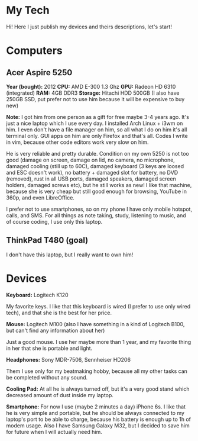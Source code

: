 # My Tech

Hi! Here I just publish my devices and theirs descriptions, let's start!

# Computers

## Acer Aspire 5250

**Year (bought):** 2012
**CPU:** AMD E-300 1.3 Ghz
**GPU:** Radeon HD 6310 (integrated)
**RAM:** 4GB DDR3
**Storage:** Hitachi HDD 500GB (I also have 250GB SSD, put prefer not to use him because it will be expensive to buy new)

**Note:** I got him from one person as a gift for free maybe 3-4 years ago. It's just a nice laptop which I use every day. I installed Arch Linux + i3wm on him. I even don't have a file manager on him, so all what I do on him it's all terminal only. GUI apps on him are only Firefox and that's all. Codes I write in vim, because other code editors work very slow on him.

He is very reliable and pretty durable. Condition on my own 5250 is not too good (damage on screen, damage on lid, no camera, no microphone, damaged cooling (still up to 60C), damaged keyboard (3 keys are loosed and ESC doesn't work), no battery + damaged slot for battery, no DVD (removed), rust in all USB ports, damaged speakers, damaged screen holders, damaged screws etc), but he still works as new! I like that machine, because she is very cheap but still good enough for browsing, YouTube in 360p, and even LibreOffice.

I prefer not to use smartphones, so on my phone I have only mobile hotspot, calls, and SMS. For all things as note taking, study, listening to music, and of course coding, I use only this laptop.

## ThinkPad T480 (goal)

I don't have this laptop, but I really want to own him!

# Devices

**Keyboard:** Logitech K120

My favorite keys. I like that this keyboard is wired (I prefer to use only wired tech), and that she is the best for her price.

**Mouse:** Logitech M100 (also I have something in a kind of Logitech B100, but can't find any information about her)

Just a good mouse. I use her maybe more than 1 year, and my favorite thing in her that she is portable and light.

**Headphones:** Sony MDR-7506, Sennheiser HD206

Them I use only for my beatmaking hobby, because all my other tasks can be completed without any sound.

**Cooling Pad:** At all he is always turned off, but it's a very good stand which decreased amount of dust inside my laptop.

**Smartphone:** For now I use (maybe 2 minutes a day) iPhone 6s. I like that he is very simple and portable, but he should be always connected to my laptop's port to be able to charge, because his battery is enough up to 1h of modem usage. Also I have Samsung Galaxy M32, but I decided to save him for future when I will actually need him.
